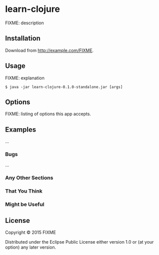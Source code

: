# learn-clojure

FIXME: description

## Installation

Download from http://example.com/FIXME.

## Usage

FIXME: explanation

    $ java -jar learn-clojure-0.1.0-standalone.jar [args]

## Options

FIXME: listing of options this app accepts.

## Examples

...

### Bugs

...

### Any Other Sections
### That You Think
### Might be Useful

## License

Copyright © 2015 FIXME

Distributed under the Eclipse Public License either version 1.0 or (at
your option) any later version.
